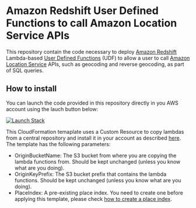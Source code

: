 # Amazon Redshift User Defined Functions to call Amazon Location Service APIs

This repository contain the code necessary to deploy [Amazon Redshift](https://github.com/fbdo/redshift-location-udf.git) Lambda-based [User Defined Functions](https://docs.aws.amazon.com/redshift/latest/dg/udf-creating-a-lambda-sql-udf.html) (UDF) to allow a user to call [Amazon Location Service](https://aws.amazon.com/location/) APIs, such as geocoding and reverse geocoding, as part of SQL queries.

## How to install

You can launch the code provided in this repository directly in you AWS account using the lauch button below:

[![Launch Stack](https://s3.amazonaws.com/cloudformation-examples/cloudformation-launch-stack.png)](https://console.aws.amazon.com/cloudformation/home#/stacks/new?stackName=RedshiftALS&templateURL=https://s3.amazonaws.com/my-great-stack.json)

This CloudFormation temaplate uses a Custom Resource to copy lambdas from a central repository and install it in your account as described [here](https://aws.amazon.com/blogs/infrastructure-and-automation/deploying-aws-lambda-functions-using-aws-cloudformation-the-portable-way/). The template has the following parameters:

* OriginBucketName: The S3 bucket from where you are copying the lambda functions from. Should be kept unchanged (unless you know what are you doing).
* OriginKeyPrefix: The S3 bucket prefix that contains the lambda functions. Should be kept unchanged (unless you know what are you doing).
* PlaceIndex: A pre-existing place index. You need to create one before applying this template, please check [how to create a place index](https://docs.aws.amazon.com/location/latest/developerguide/create-place-index-resource.html).